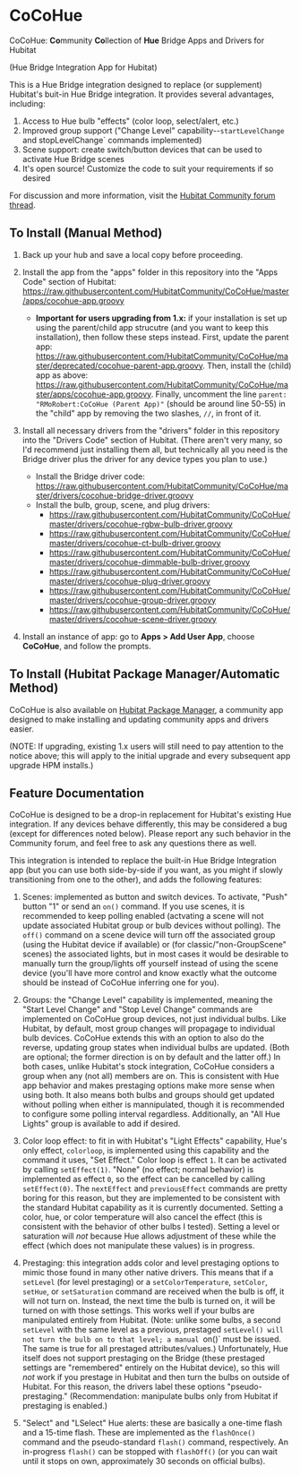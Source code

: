 # CoCoHue
CoCoHue: <b>Co</b>mmunity <b>Co</b>llection of <b>Hue</b> Bridge Apps and Drivers for Hubitat

(Hue Bridge Integration App for Hubitat)

This is a Hue Bridge integration designed to replace (or supplement) Hubitat's buit-in Hue Bridge
integration. It provides several advantages, including:
1. Access to Hue bulb "effects" (color loop, select/alert, etc.)
2. Improved group support ("Change Level" capability--`startLevelChange` and stopLevelChange` commands implemented)
3. Scene support: create switch/button devices that can be used to activate Hue Bridge scenes
4. It's open source! Customize the code to suit your requirements if so desired

For discussion and more information, visit the <a href="https://community.hubitat.com/t/release-cocohue-hue-bridge-integration-including-scenes/27978">Hubitat Community forum thread</a>.

## To Install (Manual Method)
1. Back up your hub and save a local copy before proceeding.

2. Install the app  from the "apps" folder in this repository into the "Apps Code" section of Hubitat: https://raw.githubusercontent.com/HubitatCommunity/CoCoHue/master/apps/cocohue-app.groovy
    * **Important for users upgrading from 1.x:** if your installation is set up using the parent/child app strucutre (and you want to keep this installation), then
    follow these steps instead. First, update the parent app: https://raw.githubusercontent.com/HubitatCommunity/CoCoHue/master/deprecated/cocohue-parent-app.groovy. Then,
    install the (child) app as above: https://raw.githubusercontent.com/HubitatCommunity/CoCoHue/master/apps/cocohue-app.groovy. Finally, uncomment the
    line `parent: "RMoRobert:CoCoHue (Parent App)"` (should be around line 50-55) in the "child" app by removing the two slashes, `//`, in front of it.

3. Install all necessary drivers from the "drivers" folder in this repository into the "Drivers Code" section of Hubitat. (There aren't very many, so I'd recommend just installing them all, but technically all you need is the Bridge driver plus the driver for any device types you plan to use.)
    * Install the Bridge driver code: https://raw.githubusercontent.com/HubitatCommunity/CoCoHue/master/drivers/cocohue-bridge-driver.groovy
    * Install the bulb, group, scene, and plug drivers:
      * https://raw.githubusercontent.com/HubitatCommunity/CoCoHue/master/drivers/cocohue-rgbw-bulb-driver.groovy
      * https://raw.githubusercontent.com/HubitatCommunity/CoCoHue/master/drivers/cocohue-ct-bulb-driver.groovy
      * https://raw.githubusercontent.com/HubitatCommunity/CoCoHue/master/drivers/cocohue-dimmable-bulb-driver.groovy
      * https://raw.githubusercontent.com/HubitatCommunity/CoCoHue/master/drivers/cocohue-plug-driver.groovy
      * https://raw.githubusercontent.com/HubitatCommunity/CoCoHue/master/drivers/cocohue-group-driver.groovy
      * https://raw.githubusercontent.com/HubitatCommunity/CoCoHue/master/drivers/cocohue-scene-driver.groovy
      
4. Install an instance of app: go to **Apps > Add User App**, choose **CoCoHue**, and follow the prompts.

## To Install (Hubitat Package Manager/Automatic Method)

CoCoHue is also available on <a href="https://community.hubitat.com/t/beta-hubitat-package-manager/38016">Hubitat Package
Manager</a>, a community app designed to make installing and updating community apps and drivers easier.

(NOTE: If upgrading, existing 1.x users will still need to pay attention to the notice above; this will apply to the initial
upgrade and every subsequent app upgrade HPM installs.)

## Feature Documentation
CoCoHue is designed to be a drop-in replacement for Hubitat's existing Hue integration. If any devices behave differently, this
may be considered a bug (except for differences noted below). Please report any such behavior in the Community forum, and feel free
to ask any questions there as well.

This integration is intended to replace the built-in Hue Bridge Integration app (but you can use both side-by-side if you want, as you might
if slowly transitioning from one to the other), and adds the following features:

1. Scenes: implemented as button and switch devices. To activate, "Push" button "1" or send an `on()` command. If you use
scenes, it is recommended to keep polling enabled (actvating a scene will not update associated Hubitat group or bulb
devices without polling). The `off()` command on a scene device will turn off the associated group (using the Hubitat device if
available) or (for classic/"non-GroupScene" scenes) the associated lights, but in most cases it would be desirable to manually
turn the group/lights off yourself instead of using the scene device (you'll have more control and know exactly what the outcome
should be instead of CoCoHue inferring one for you).

2. Groups: the "Change Level" capability is implemented, meaning the "Start Level Change" and "Stop Level Change" commands are
implemented on CoCoHue group devices, not just individual bulbs. Like Hubitat, by default, most group changes will propagage to
individual bulb devices. CoCoHue extends this with an option to also do the reverse, updating group states when individual bulbs are
updated. (Both are optional; the former direction is on by default and the latter off.) In both cases, unlike Hubitat's
stock integration, CoCoHue considers a group when any (not all) members are on. This is consistent with Hue app
behavior and makes prestaging options make more sense when using both. It also means both bulbs and groups should get
updated without polling when either is mannipulated, though it is recommended to configure some polling interval
regardless. Additionally, an "All Hue Lights" group is available to add if desired.

3. Color loop effect: to fit in with Hubitat's "Light Effects" capability, Hue's only effect, `colorloop`, is implemented using
this capability and the command it uses, "Set Effect." Color loop is effect `1`. It can be activated by calling `setEffect(1)`.
"None" (no effect; normal behavior) is implemented as effect `0`, so the effect can be cancelled by calling `setEffect(0)`.
The `nextEffect` and `previousEffect` commands are pretty boring for this reason, but they are implemented to be consistent with
the standard Hubitat capability as it is currently documented. Setting a color, hue, or color temperature will also cancel the effect
(this is consistent with the behavior of other bulbs I tested). Setting a level or saturation will *not* because Hue allows adjustment
of these while the effect (which does not manipulate these values) is in progress.

4. Prestaging: this integration adds color and level prestaging options to mimic those found in many other native drivers.
This means that if a `setLevel` (for level prestaging) or a `setColorTemperature`, `setColor`, `setHue`, or `setSaturation` command
are received when the bulb is off, it will not turn on. Instead, the next time the bulb is turned on, it will be turned on with those settings.
This works well if your bulbs are manipulated entirely from Hubitat. (Note: unlike some bulbs, a second `setLevel` with the same level
as a previous, prestaged `setLevel() will not turn the bulb on to that level; a manual `on()` must be issued. The same is true for all
prestaged attributes/values.) Unfortunately, Hue itself does not support prestaging on the Bridge (these prestaged settings are "remembered"
entirely on the Hubitat device), so this will *not* work if you prestage in Hubitat and then turn the bulbs on outside of Hubitat. For
this reason, the drivers label these options "pseudo-prestaging." (Recommendation: manipulate bulbs only from Hubitat if prestaging is enabled.)

5. "Select" and "LSelect" Hue alerts: these are basically a one-time flash and a 15-time flash. These are implemented as the
`flashOnce()` command and the pseudo-standard `flash()` command, respectively. An in-progress `flash()` can be stopped
with `flashOff()` (or you can wait until it stops on own, approximately 30 seconds on official bulbs).